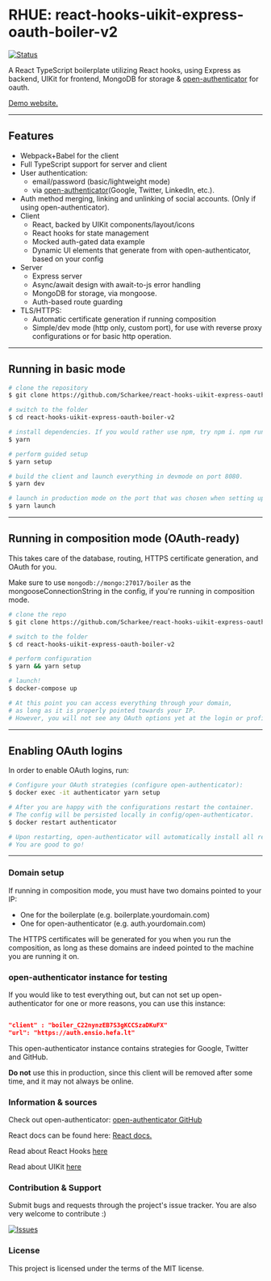 # RHUE: react-hooks-uikit-express-oauth-boiler-v2

[![Status](https://travis-ci.org/scharkee/react-hooks-uikit-express-oauth-boiler-v2.svg?branch=master)](https://travis-ci.org/scharkee/react-hooks-uikit-express-oauth-boiler-v2)

A React TypeScript boilerplate utilizing React hooks, using Express as backend, UIKit for frontend, MongoDB for storage & [open-authenticator](https://github.com/Scharkee/open-authenticator) for oauth.

[Demo website.](https://reacthooks.demos.matasr.com)

---

## Features

- Webpack+Babel for the client
- Full TypeScript support for server and client
- User authentication:
  - email/password (basic/lightweight mode)
  - via [open-authenticator](https://github.com/Scharkee/open-authenticator)(Google, Twitter, LinkedIn, etc.).
- Auth method merging, linking and unlinking of social accounts. (Only if using open-authenticator).
- Client
  - React, backed by UIKit components/layout/icons
  - React hooks for state management
  - Mocked auth-gated data example
  - Dynamic UI elements that generate from with open-authenticator, based on your config
- Server
  - Express server
  - Async/await design with await-to-js error handling
  - MongoDB for storage, via mongoose.
  - Auth-based route guarding
- TLS/HTTPS:
  - Automatic certificate generation if running composition
  - Simple/dev mode (http only, custom port), for use with reverse proxy configurations or for basic http operation.

---

## Running in basic mode

```bash
# clone the repository
$ git clone https://github.com/Scharkee/react-hooks-uikit-express-oauth-boiler-v2.git

# switch to the folder
$ cd react-hooks-uikit-express-oauth-boiler-v2

# install dependencies. If you would rather use npm, try npm i. npm run SCRIPT for things below.
$ yarn

# perform guided setup
$ yarn setup

# build the client and launch everything in devmode on port 8080.
$ yarn dev

# launch in production mode on the port that was chosen when setting up (default 80)
$ yarn launch

```

---

## Running in composition mode (OAuth-ready)

This takes care of the database, routing, HTTPS certificate generation, and OAuth for you.

Make sure to use `mongodb://mongo:27017/boiler` as the mongooseConnectionString in the config, if you're running in composition mode.

```bash
# clone the repo
$ git clone https://github.com/Scharkee/react-hooks-uikit-express-oauth-boiler-v2.git

# switch to the folder
$ cd react-hooks-uikit-express-oauth-boiler-v2

# perform configuration
$ yarn && yarn setup

# launch!
$ docker-compose up

# At this point you can access everything through your domain,
# as long as it is properly pointed towards your IP.
# However, you will not see any OAuth options yet at the login or profile.

```

---

## Enabling OAuth logins

In order to enable OAuth logins, run:

```bash
# Configure your OAuth strategies (configure open-authenticator):
$ docker exec -it authenticator yarn setup

# After you are happy with the configurations restart the container.
# The config will be persisted locally in config/open-authenticator.
$ docker restart authenticator

# Upon restarting, open-authenticator will automatically install all required dependencies.
# You are good to go!

```

---

### Domain setup

If running in composition mode, you must have two domains pointed to your IP:

- One for the boilerplate (e.g. boilerplate.yourdomain.com)
- One for open-authenticator (e.g. auth.yourdomain.com)

The HTTPS certificates will be generated for you when you run the composition, as long as these domains are indeed pointed to the machine you are running it on.

### open-authenticator instance for testing

If you would like to test everything out, but can not set up open-authenticator for one or more reasons, you can use this instance:

```json

"client" : "boiler_C22nynzEB7S3gKCCSzaDKuFX"
"url": "https://auth.ensio.hefa.lt"

```

This open-authenticator instance contains strategies for Google, Twitter and GitHub.

**Do not** use this in production, since this client will be removed after some time, and it may not always be online.

### Information & sources

Check out open-authenticator: [open-authenticator GitHub](https://github.com/Scharkee/open-authenticator)

React docs can be found here: [React docs.](https://reactjs.org/docs/getting-started.html)

Read about React Hooks [here](https://reactjs.org/docs/hooks-intro.html)

Read about UIKit [here](https://getuikit.com/docs/introduction)

### Contribution & Support

Submit bugs and requests through the project's issue tracker. You are also very welcome to contribute :)

[![Issues](http://img.shields.io/github/issues/Scharkee/react-hooks-uikit-express-oauth-boiler-v2.svg)](https://github.com/Scharkee/react-hooks-uikit-express-oauth-boiler-v2/issues)

### License

This project is licensed under the terms of the MIT license.
